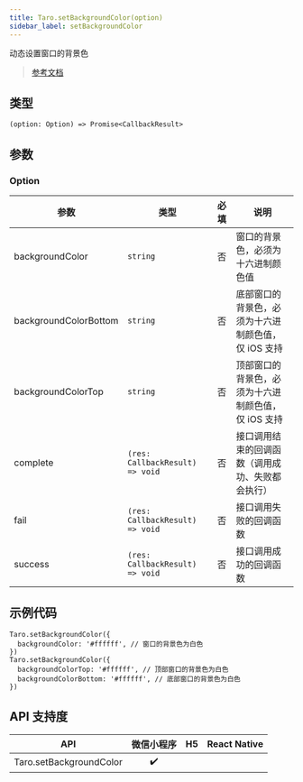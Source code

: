 ```yaml
---
title: Taro.setBackgroundColor(option)
sidebar_label: setBackgroundColor
---
```


动态设置窗口的背景色

> [参考文档](https://developers.weixin.qq.com/miniprogram/dev/api/ui/background/wx.setBackgroundColor.html)

## 类型

```tsx
(option: Option) => Promise<CallbackResult>
```

## 参数

### Option

<table>
  <thead>
    <tr>
      <th>参数</th>
      <th>类型</th>
      <th style="text-align:center">必填</th>
      <th>说明</th>
    </tr>
  </thead>
  <tbody>
    <tr>
      <td>backgroundColor</td>
      <td><code>string</code></td>
      <td style="text-align:center">否</td>
      <td>窗口的背景色，必须为十六进制颜色值</td>
    </tr>
    <tr>
      <td>backgroundColorBottom</td>
      <td><code>string</code></td>
      <td style="text-align:center">否</td>
      <td>底部窗口的背景色，必须为十六进制颜色值，仅 iOS 支持</td>
    </tr>
    <tr>
      <td>backgroundColorTop</td>
      <td><code>string</code></td>
      <td style="text-align:center">否</td>
      <td>顶部窗口的背景色，必须为十六进制颜色值，仅 iOS 支持</td>
    </tr>
    <tr>
      <td>complete</td>
      <td><code>(res: CallbackResult) =&gt; void</code></td>
      <td style="text-align:center">否</td>
      <td>接口调用结束的回调函数（调用成功、失败都会执行）</td>
    </tr>
    <tr>
      <td>fail</td>
      <td><code>(res: CallbackResult) =&gt; void</code></td>
      <td style="text-align:center">否</td>
      <td>接口调用失败的回调函数</td>
    </tr>
    <tr>
      <td>success</td>
      <td><code>(res: CallbackResult) =&gt; void</code></td>
      <td style="text-align:center">否</td>
      <td>接口调用成功的回调函数</td>
    </tr>
  </tbody>
</table>

## 示例代码

```tsx
Taro.setBackgroundColor({
  backgroundColor: '#ffffff', // 窗口的背景色为白色
})
Taro.setBackgroundColor({
  backgroundColorTop: '#ffffff', // 顶部窗口的背景色为白色
  backgroundColorBottom: '#ffffff', // 底部窗口的背景色为白色
})
```

## API 支持度

| API | 微信小程序 | H5 | React Native |
| :---: | :---: | :---: | :---: |
| Taro.setBackgroundColor | ✔️ |  |  |
